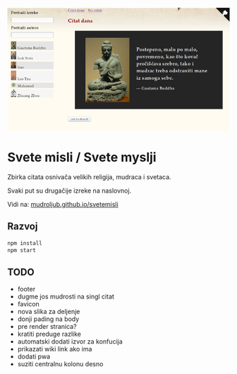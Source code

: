 [![](screen.png)](https://mudroljub.github.io/svetemisli)

# Svete misli / Svete myslji

Zbirka citata osnivača velikih religija, mudraca i svetaca.

Svaki put su drugačije izreke na naslovnoj.

Vidi na: [mudroljub.github.io/svetemisli](https://mudroljub.github.io/svetemisli)

## Razvoj

```
npm install
npm start
```

## TODO

- footer
- dugme jos mudrosti na singl citat
- favicon
- nova slika za deljenje
- donji pading na body
- pre render stranica?
- kratiti preduge razlike
- automatski dodati izvor za konfucija
- prikazati wiki link ako ima
- dodati pwa
- suziti centralnu kolonu desno
